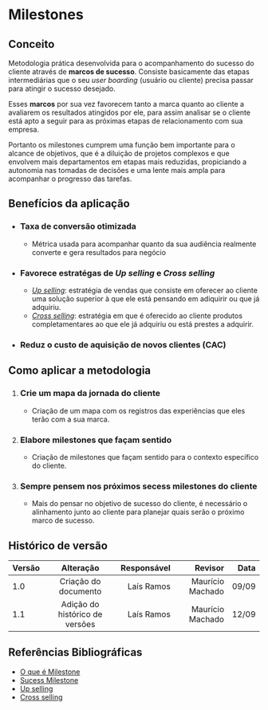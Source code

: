 # Milestones
## Conceito
Metodologia prática desenvolvida para o acompanhamento do sucesso do cliente através de **marcos de sucesso**. Consiste basicamente das etapas intermediárias que o seu *user boarding* (usuário ou cliente) precisa passar para atingir o sucesso desejado.

Esses **marcos** por sua vez favorecem tanto a marca quanto ao cliente a avaliarem os resultados atingidos por ele, para assim analisar se o cliente está apto a seguir para as próximas etapas de relacionamento com sua empresa.

Portanto os milestones cumprem uma função bem importante para o alcance de objetivos, que é a diluição de projetos complexos e que envolvem mais departamentos em etapas mais reduzidas, propiciando a autonomia nas tomadas de decisões e uma lente mais ampla para acompanhar o progresso das tarefas.

## Benefícios da aplicação
* ### Taxa de conversão otimizada
    * Métrica usada para acompanhar quanto da sua audiência realmente converte e gera resultados para negócio
* ### Favorece estratégas de *Up selling* e *Cross selling*
    * [*Up selling*](https://www.fm2s.com.br/blog/up-selling): estratégia de vendas que consiste em oferecer ao cliente uma solução superior à que ele está pensando em adiquirir ou que já adquiriu.
    * [*Cross selling*](https://www.zendesk.com.br/blog/cross-selling-up-selling/): estratégia em que é oferecido ao cliente produtos completamentares ao que ele já adquiriu ou está prestes a adquirir.
* ### Reduz o custo de aquisição de novos clientes (CAC)

## Como aplicar a metodologia
1. ### Crie um mapa da jornada do cliente   
    * Criação de um mapa com os registros das experiências que eles terão com a sua marca. 
2. ### Elabore milestones que façam sentido
    * Criação de milestones que façam sentido para o contexto específico do cliente.
3. ### Sempre pensem nos próximos secess milestones do cliente
    * Mais do pensar no objetivo de sucesso do cliente, é necessário o alinhamento junto ao cliente para planejar quais serão o próximo marco de sucesso.
## Histórico de versão
| Versão        | Alteração | Responsável| Revisor | Data|
|--------------|:-----:|-----------:|-----------:|-----------:|
| 1.0 |  Criação do documento |       Laís Ramos| Maurício Machado| 09/09 |
| 1.1      |  Adição do histórico de versões|         Laís Ramos | Maurício Machado |12/09|
## Referências Bibliográficas
* [O que é Milestone](https://blog.runrun.it/o-que-e-milestone/)
* [Sucess Milestone](https://www.zendesk.com.br/blog/success-milestones)
* [Up selling](https://www.fm2s.com.br/blog/up-selling)
* [Cross selling](https://www.zendesk.com.br/blog/cross-selling-up-selling/)